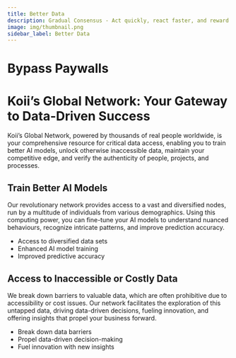 ```yaml
---
title: Better Data
description: Gradual Consensus - Act quickly, react faster, and reward slowly.
image: img/thumbnail.png
sidebar_label: Better Data
---
```


# Bypass Paywalls

# Koii’s Global Network: Your Gateway to Data-Driven Success

Koii’s Global Network, powered by thousands of real people worldwide, is your comprehensive resource for critical data access, enabling you to train better AI models, unlock otherwise inaccessible data, maintain your competitive edge, and verify the authenticity of people, projects, and processes.

## Train Better AI Models

Our revolutionary network provides access to a vast and diversified nodes, run by a multitude of individuals from various demographics. Using this computing power, you can fine-tune your AI models to understand nuanced behaviours, recognize intricate patterns, and improve prediction accuracy.

- Access to diversified data sets
- Enhanced AI model training
- Improved predictive accuracy

## Access to Inaccessible or Costly Data

We break down barriers to valuable data, which are often prohibitive due to accessibility or cost issues. Our network facilitates the exploration of this untapped data, driving data-driven decisions, fueling innovation, and offering insights that propel your business forward.

- Break down data barriers
- Propel data-driven decision-making
- Fuel innovation with new insights
